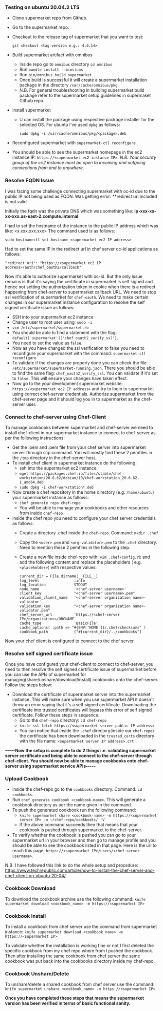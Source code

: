 ### Testing on ubuntu 20.04.2 LTS

- Clone supermarket repo from Github.
- Go to the supermarket repo.
- Checkout to the release tag of supermarket that you want to test:
  ```
  git checkout <tag version e.g.: 4.0.14>
  ```
- Build supermarket artifact with omnibus
  - Inside repo go to `omnibus` directory
    `cd omnibus`
  - Run `bundle install --binstubs`
  - Run `bin/omnibus build supermarket`
  - Once build is successful it will create a supermarket installation package in the directory `/var/cache/omnibus/pkg`.
  - N.B. For general troubleshooting in building supermarket build package refer to the supermarket setup guidelines in supermaket Github repo.

- Install supermarket
  - U can install the package using respective package installer for the selected OS. For ubuntu I've used `dpkg` as follows:
    ```
    sudo dpkg -i /var/cache/omnibus/pkg/<package>.deb
    ```

- Reconfigured supermarket with `supermarket-ctl reconfigure`

- You should be able to see the supermarket homepage in the ec2 instance IP: `https://<supermarket ec2 instance IP>`.
  _N.B. Your security group of the ec2 instance must be open to incoming and outgoing connections from and to anywhere._
  
### Resolve FQDN Issue

I was facing some challenge connecting supermarket with oc-id due to the public IP not being used as FQDN. Was getting error: **redirect uri included is not valid

Initially the fqdn was the private DNS which was something like: **ip-xxx-xx-xx-xxx.us-east-2.compute.internal**

I had to set the hostname of the instance to the public IP address which was like: <x.xxx.xxx.xxx>
The command used is as follows:
```
sudo hostnamectl set-hostname <supermarket ec2 IP address>
```

Had to set the same IP in the redirect url in chef server oc-id applications as follows:
```
"redirect_uri": "https://<supermarket ec2 IP address>/auth/chef_oauth2/callback"
```

Now it's able to authorize supermarket with oc-id. But the only issue remains is that it's saying the certificate in supermarket is self signed and hence not setting the authorization token in cookie when there is a redirect happening from chef-server to supermarket callback URL. We need to stop ssl verification of supermarket for `chef-oauth`. We need to make certain changes in our supermarket instance configuration to resolve the self signed certificate issue as follows:
- SSH into your supermarket ec2 instance
- Change user to root user using: `sudo -i`
- `vim /etc/supermarket/supermarket.rb`
- You should be able to find a statement with the flag: `default['supermarket']['chef_oauth2_verify_ssl']`.
- You need to set the value as `false`.
- Now as you have changed the ssl verification to false you need to reconfigure your supermarket with the command:
  `supermarket-ctl reconfigure`
- To validate if the changes are properly done you can check the file: `/etc/supermarket/supermarket-running.json`. There you should be able to find the same flag: `chef_oauth2_verify_ssl`. You can validate if it's set to `false`. This will ensure your changes have taken effect.
- Now go to the your development supermarket website: `https://<supermarket ec2 IP address>` and try to login to supermarket using correct chef-server credentials. Authorize supermarket from the chef-server page and it should log you in to supermarket as the chef-server user.

### Connect to chef-server using Chef-Client

To manage cookbooks between supermarket and chef-server we need to install chef-client in our supermarket instance to connect to chef-server as per the following instructions:

- Get the <user>.pem and <org-validator>.pem file from your chef server into supermarket server through scp command. You will mostly find these 2 pemfiles in the `/tmp` directory in the chef-server host.
- To install chef client in supermarket instance do the following:
  - ssh into the supermarket ec2 instance.
  - ```wget https://packages.chef.io/files/stable/chef-workstation/20.6.62/debian/10/chef-workstation_20.6.62-1_amd64.deb```
  - ```sudo dpkg -i chef-workstation*.deb```
- Now create a chef repository in the home directory (e.g. `/home/ubuntu`) your supermarket instance as follows:
  - `chef generate repo chef-repo`
  - You will be able to manage your cookbooks and other resources from inside `chef-repo`
- Inside the chef repo you need to configure your chef server credentials as follows:
  - Create a directory .chef inside the `chef-repo`. Command: `mkdir .chef`
  - Copy the `<user>.pem` and `<org-validator>.pem` to the `.chef` directory. Need to mention these 2 pemfiles in the following step.
  - Create a new file inside chef-repo with: ```vim .chef/config.rb``` and add the following content and replace the placeholders ( e.g. `<placeholder>`) with respective values: 

    ```
    current_dir = File.dirname(__FILE__)
    log_level                :info
    log_location             STDOUT
    node_name                '<chef-server username>'
    client_key               "<chef-server username>.pem"
    validation_client_name   '<chef-server organization name>-validator'
    validation_key           "<chef-server organization name>-validator.pem"
    chef_server_url          'https://<chef-server IP>/organizations/ORGNAME'
    cache_type               'BasicFile'
    cache_options( :path => "#{ENV['HOME']}/.chef/checksums" )
    cookbook_path            ["#{current_dir}/../cookbooks"]
    ```
Now your chef client is configured to connect to the chef server.


### Resolve self signed certificate issue

  Once you have configured your chef-client to connect to chef-server, you need to then resolve the self signed certificate issue of supermarket before you can use the APIs of supermarket for managing(share/unshare/download/install) cookbooks onto the chef-server. Follow the steps below:

  - Download the certificate of supermarket server into the supermarket instance. This will make sure when you use supermarket API it doesn't throw an error saying that it's a self signed certificate. Downloading the certificate into trusted certificates will bypass this error of self signed certificate. Follow these steps in sequence.
    - Go to the `chef-repo` directory: `cd chef-repo`
    - `knife ssl fetch https://<supermarket server public IP address>`
    - You can notice that inside the `.chef` directory(inside our `chef-repo`) the certificate has been downloaded in the `trusted_certs` directory with the file name: `<supermarket server IP address>.crt`

**-----Now the setup is complete to do 2 things i.e. validating supermarket server certificate and being able to connect to the chef-server through chef-client. You should now be able to manage cookbooks onto chef-server using supermarket service APIs-----**


### Upload Cookbook

  - Inside the chef-repo go to the `cookbooks` directory. Command: `cd cookbooks`.
  - Run `chef generate cookbook <cookbook-name>`. This will generate a cookbook directory as per the name given in the command.
  - To push the generated cookbook run the following command:
    - `knife supermarket share <cookbook-name> -m https://<supermarket server IP> -o ~/chef-repo/cookbooks/ -V`
    - If the above command succeeds then that means that your cookbook is pushed through supermarket to the chef-server.
  - To verify whether the cookbook is pushed you can go to your supermarket url in your browser and then go to manage profile and you should be able to see the cookbook listed in that page. Here is the url to reach this page: `https://<supermarket IP>/users/<chef-server username>`.

N.B. I have followed this link to do the whole setup and procedure: https://www.techrepublic.com/article/how-to-install-the-chef-server-and-chef-client-on-ubuntu-20-04/


### Cookbook Download
To download the cookbook archive use the following command:
`knife supermarket download <cookbook_name> -m https://<supermarket IP>`


### Cookbook Install
To install a cookbook from chef server use the command from supermarket instance:
`knife supermarket download <cookbook_name> -m https://<supermarket IP>`

To validate whether the installation is working fine or not I first deleted the specific cookbook from my chef repo where from I pushed the cookbook.
Then after installing the same cookbook from chef server the same cookbook was put back into the cookbooks directory inside my chef-repo.


### Cookbook Unshare/Delete

To unshare/delete a shared cookbook from chef server use the command:
`knife supermarket unshare <cookbook_name> -m https://<supermarket IP>`
  
  
**Once you have completed these steps that means the supermarket version has been verified in terms of basic functional sanity.**

